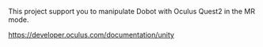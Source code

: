 This project support you to manipulate Dobot with Oculus Quest2 in the MR mode.

https://developer.oculus.com/documentation/unity
